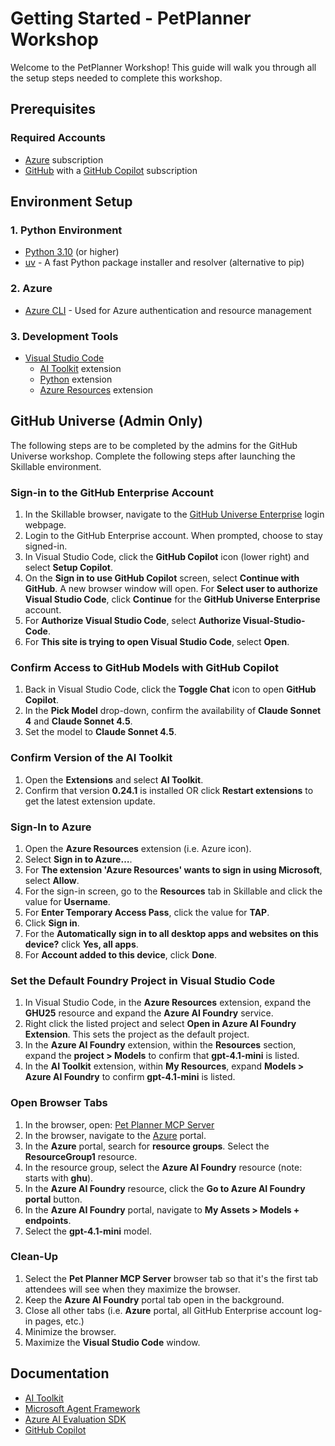 # Getting Started - PetPlanner Workshop

Welcome to the PetPlanner Workshop! This guide will walk you through all the setup steps needed to complete this workshop.

## Prerequisites

### Required Accounts
<!-- Add account setup requirements here -->
- [Azure](https://signup.azure.com/) subscription
- [GitHub](https://www.github.com) with a [GitHub Copilot](https://github.com/github-copilot/signup) subscription

## Environment Setup

### 1. Python Environment
- [Python 3.10](https://www.python.org/downloads/) (or higher)
- [uv](https://docs.astral.sh/uv/#installation) - A fast Python package installer and resolver (alternative to pip)

### 2. Azure
- [Azure CLI](https://learn.microsoft.com/cli/azure/install-azure-cli-windows?view=azure-cli-latest&pivots=winget) - Used for Azure authentication and resource management

### 3. Development Tools
- [Visual Studio Code](https://code.visualstudio.com/download)
  - [AI Toolkit](https://aka.ms/AIToolkit) extension
  - [Python](https://marketplace.visualstudio.com/items?itemName=ms-python.python) extension
  - [Azure Resources](https://marketplace.visualstudio.com/items?itemName=ms-azuretools.vscode-azureresourcegroups) extension

## GitHub Universe (Admin Only)

The following steps are to be completed by the admins for the GitHub Universe workshop. Complete the following steps after launching the Skillable environment.

### Sign-in to the GitHub Enterprise Account

1. In the Skillable browser, navigate to the [GitHub Universe Enterprise](https://github.com/enterprises/ghuniverse) login webpage.
1. Login to the GitHub Enterprise account. When prompted, choose to stay signed-in.
1. In Visual Studio Code, click the **GitHub Copilot** icon (lower right) and select **Setup Copilot**.
1. On the **Sign in to use GitHub Copilot** screen, select **Continue with GitHub**. A new browser window will open. For **Select user to authorize Visual Studio Code**, click **Continue** for the **GitHub Universe Enterprise** account.
1. For **Authorize Visual Studio Code**, select **Authorize Visual-Studio-Code**.
1. For **This site is trying to open Visual Studio Code**, select **Open**.

### Confirm Access to GitHub Models with GitHub Copilot

1. Back in Visual Studio Code, click the **Toggle Chat** icon to open **GitHub Copilot**.
1. In the **Pick Model** drop-down, confirm the availability of **Claude Sonnet 4** and **Claude Sonnet 4.5**.
1. Set the model to **Claude Sonnet 4.5**.

### Confirm Version of the AI Toolkit

1. Open the **Extensions** and select **AI Toolkit**.
1. Confirm that version **0.24.1** is installed OR click **Restart extensions** to get the latest extension update.

### Sign-In to Azure

1. Open the **Azure Resources** extension (i.e. Azure icon).
1. Select **Sign in to Azure…**.
1. For **The extension 'Azure Resources' wants to sign in using Microsoft**, select **Allow**.
1. For the sign-in screen, go to the **Resources** tab in Skillable and click the value for **Username**.
1. For **Enter Temporary Access Pass**, click  the value for **TAP**.
1. Click **Sign in**.
1. For the **Automatically sign in to all desktop apps and websites on this device?** click **Yes, all apps**.
1. For **Account added to this device**, click **Done**.

### Set the Default Foundry Project in Visual Studio Code

1. In Visual Studio Code, in the **Azure Resources** extension, expand the **GHU25** resource and expand the **Azure AI Foundry** service.
1. Right click the listed project and select **Open in Azure AI Foundry Extension**. This sets the project as the default project.
1. In the **Azure AI Foundry** extension, within the **Resources** section, expand the **project > Models** to confirm that **gpt-4.1-mini** is listed.
1. In the **AI Toolkit** extension, within **My Resources**, expand **Models > Azure AI Foundry** to confirm **gpt-4.1-mini** is listed.

### Open Browser Tabs

1. In the browser, open: [Pet Planner MCP Server](https://github.com/Azure-Samples/AI_Toolkit_Samples/blob/main/Workshops/PetPlanner/pet-planner-server.py">AI_Toolkit_Samples/Workshops/PetPlanner/pet-planner-server.py)
1. In the browser, navigate to the [Azure](https://portal.azure.com) portal.
1. In the **Azure** portal, search for **resource groups**. Select the **ResourceGroup1** resource.
1. In the resource group, select the **Azure AI Foundry** resource (note: starts with **ghu**).
1. In the **Azure AI Foundry** resource, click the **Go to Azure AI Foundry portal** button.
1. In the **Azure AI Foundry** portal, navigate to **My Assets > Models + endpoints**.
1. Select the **gpt-4.1-mini** model.

### Clean-Up

1. Select the **Pet Planner MCP Server** browser tab so that it's the first tab attendees will see when they maximize the browser.
1. Keep the **Azure AI Foundry** portal tab open in the background.
1. Close all other tabs (i.e. **Azure** portal, all GitHub Enterprise account log-in pages, etc.)
1. Minimize the browser.
1. Maximize the **Visual Studio Code** window.

## Documentation
- [AI Toolkit](https://aka.ms/AIToolkit/doc)
- [Microsoft Agent Framework](https://learn.microsoft.com/agent-framework/)
- [Azure AI Evaluation SDK](https://learn.microsoft.com/azure/ai-foundry/how-to/develop/evaluate-sdk)
- [GitHub Copilot](https://code.visualstudio.com/docs/copilot/overview)
